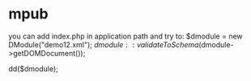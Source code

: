 # mpub


you can add index.php in application path and try to:
$dmodule = new DModule("demo12.xml");
$dmodule::validateToSchema($dmodule->getDOMDocument());

dd($dmodule);
